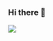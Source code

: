 ### Hi there 👋

<!--
**warscraft360/warscraft360** is a ✨ _special_ ✨ repository because its `README.md` (this file) appears on your GitHub profile.

Here are some ideas to get you started:

- 🔭 I’m currently working on ...
- 🌱 I’m currently learning ...
- 👯 I’m looking to collaborate on ...
- 🤔 I’m looking for help with ...
- 💬 Ask me about ...
- 📫 How to reach me: ...
- ⚡ Fun fact: ...
-->
<img src="https://github-readme-stats.vercel.app/api?username=Plep-m&&show_icons=true&title_color=ffffff&icon_color=bb2acf&text_color=daf7dc&bg_color=151515">
